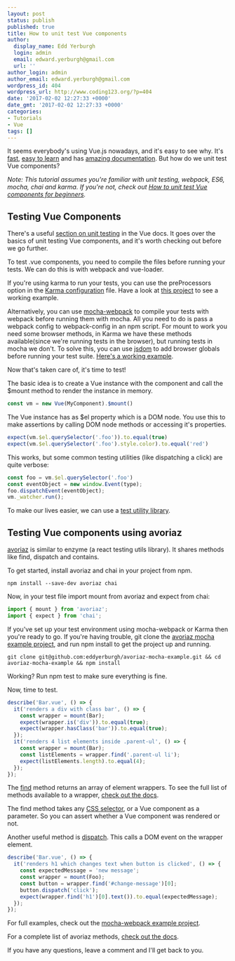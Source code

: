 ```yaml
---
layout: post
status: publish
published: true
title: How to unit test Vue components
author:
  display_name: Edd Yerburgh
  login: admin
  email: edward.yerburgh@gmail.com
  url: ''
author_login: admin
author_email: edward.yerburgh@gmail.com
wordpress_id: 404
wordpress_url: http://www.coding123.org/?p=404
date: '2017-02-02 12:27:33 +0000'
date_gmt: '2017-02-02 12:27:33 +0000'
categories:
- Tutorials
- Vue
tags: []
---
```

It seems everybody's using Vue.js nowadays, and it's easy to see why. It's <a href="https://vuejs.org/v2/guide/comparison.html#Performance-Profiles" target="_blank">fast</a>, <a href="https://medium.com/js-dojo/vue-js-is-easier-to-learn-than-jquery-abbbb9c12cf8" target="_blank">easy to learn</a> and has <a href="https://vuejs.org/v2/api/" target="_blank">amazing documentation</a>. But how do we unit test Vue components?

*Note: This tutorial assumes you're familiar with unit testing, webpack, ES6, mocha, chai and karma. If you're not, check out <a href="http://www.coding123.org/tutorials/unit-test-vue-components-beginners/" target="_blank">How to unit test Vue components for beginners</a>.*

## Testing Vue Components

There's a useful <a href="https://vuejs.org/v2/guide/unit-testing.html" target="_blank">section on unit testing</a> in the Vue docs. It goes over the basics of unit testing Vue components, and it's worth checking out before we go further.

To test .vue components, you need to compile the files before running your tests. We can do this is with webpack and vue-loader.

If you're using karma to run your tests, you can use the preProcessors option in the <a href="http://karma-runner.github.io/1.0/config/configuration-file.html">Karma configuration</a> file. Have a look at <a href="https://github.com/eddyerburgh/avoriaz-karma-mocha-example" target="_blank">this project</a> to see a working example.

Alternatively, you can use <a href="https://www.npmjs.com/package/mocha-webpack" target="_blank">mocha-webpack</a> to compile your tests with webpack before running them with mocha. All you need to do is pass a webpack config to webpack-config in an npm script. For mount to work you need some browser methods, in Karma we have these methods available(since we're running tests in the browser), but running tests in mocha we don't. To solve this, you can use <a href="https://www.npmjs.com/package/jsdom" target="_blank">jsdom</a> to add browser globals before running your test suite. <a href="https://github.com/eddyerburgh/avoriaz-mocha-example" target="_blank">Here's a working example</a>.

Now that's taken care of, it's time to test!

The basic idea is to create a Vue instance with the component and call the $mount method to render the instance in memory.

```js
const vm = new Vue(MyComponent).$mount()
```

The Vue instance has as $el property which is a DOM node. You use this to make assertions by calling DOM node methods or accessing it's properties.

```js
expect(vm.$el.querySelector('.foo')).to.equal(true)
expect(vm.$el.querySelector('.foo').style.color).to.equal('red')
```

This works, but some common testing utilities (like dispatching a click) are quite verbose:

```js
const foo = vm.$el.querySelector('.foo')
const eventObject = new window.Event(type);
foo.dispatchEvent(eventObject);
vm._watcher.run();
```

To make our lives easier, we can use a <a href="https://github.com/eddyerburgh/avoriaz" target="_blank">test utility library</a>.

## Testing Vue components using avoriaz

<a href="https://github.com/eddyerburgh/avoriaz" target="_blank">avoriaz</a> is similar to enzyme (a react testing utils library). It shares methods like find, dispatch and contains.

To get started, install avoriaz and chai in your project from npm.

```shell
npm install --save-dev avoriaz chai
```

Now, in your test file import mount from avoriaz and expect from chai:

```js
import { mount } from 'avoriaz';
import { expect } from 'chai';
```

If you've set up your test environment using mocha-webpack or Karma then you're ready to go. If you're having trouble, git clone the <a href="https://github.com/eddyerburgh/avoriaz-mocha-example" target="_blank">avoriaz mocha example project</a>, and run npm install to get the project up and running.

```shell
git clone git@github.com:eddyerburgh/avoriaz-mocha-example.git && cd avoriaz-mocha-example && npm install
```

Working? Run npm test to make sure everything is fine.

Now, time to test.

```js
describe('Bar.vue', () => {
  it('renders a div with class bar', () => {
    const wrapper = mount(Bar);
    expect(wrapper.is('div')).to.equal(true);
    expect(wrapper.hasClass('bar')).to.equal(true);
  });
  it('renders 4 list elements inside .parent-ul', () => {
    const wrapper = mount(Bar);
    const listElements = wrapper.find('.parent-ul li');
    expect(listElements.length).to.equal(4);
  });
});
```

The <a href="https://eddyerburgh.gitbooks.io/avoriaz/content/api/mount/find.html" target="_blank">find</a> method returns an array of element wrappers. To see the full list of methods available to a wrapper, <a href="https://eddyerburgh.gitbooks.io/avoriaz/content/api/mount/" target="_blank">check out the docs</a>.

The find method takes any <a href="https://eddyerburgh.gitbooks.io/avoriaz/content/api/selectors.html" target="_blank">CSS selector</a>, or a Vue component as a parameter. So you can assert whether a Vue component was rendered or not.

Another useful method is <a href="https://eddyerburgh.gitbooks.io/avoriaz/content/api/mount/dispatch.html" target="_blank">dispatch</a>. This calls a DOM event on the wrapper element.

```js
describe('Bar.vue', () => {
  it('renders h1 which changes text when button is clicked', () => {
    const expectedMessage = 'new message';
    const wrapper = mount(Foo);
    const button = wrapper.find('#change-message')[0];
    button.dispatch('click');
    expect(wrapper.find('h1')[0].text()).to.equal(expectedMessage);
  });
});
```

For full examples, check out the <a href="https://github.com/eddyerburgh/avoriaz-mocha-example" target="_blank">mocha-webpack example project</a>.

For a complete list of avoriaz methods, <a href="https://eddyerburgh.gitbooks.io/avoriaz/content/" target="_blank">check out the docs</a>.

If you have any questions, leave a comment and I'll get back to you.
